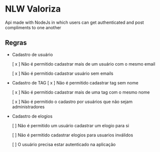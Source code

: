 # NLW Valoriza
Api made with NodeJs in which users can get authenticated and post compliments to one another

## Regras

- Cadastro de usuário

  [ x ] Não é permitido cadastrar mais de um usuário com o mesmo email

  [ x ] Não é permitido cadastrar usuário sem emails

- Cadastro de TAG
  [ x ] Não é permitido cadastrar tag sem nome

  [ x ] Não é permitido cadastrar mais de uma tag com o mesmo nome

  [ x ] Não é permitido o cadastro por usuários que não sejam administradores

- Cadastro de elogios

  [ ] Não é permitido um usuário cadastrar um elogio para si

  [ ] Não é permitido cadastrar elogios para usuarios inválidos

  [ ] O usuário precisa estar autenticado na aplicação